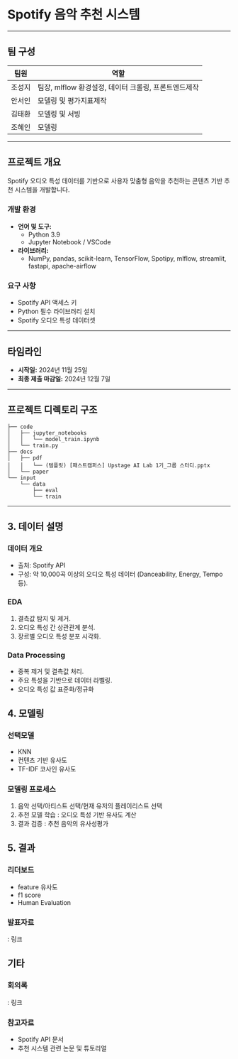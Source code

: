 # Spotify 음악 추천 시스템

---

## **팀 구성**  
| 팀원 | 역할 |  
|------|------|  
| 조성지 | 팀장, mlflow 환경설정, 데이터 크롤링, 프론트엔드제작 |  
| 안서인 | 모델링 및 평가지표제작 |  
| 김태환 | 모델링 및 서빙 |  
| 조혜인 | 모델링 |  

---

## **프로젝트 개요**  
Spotify 오디오 특성 데이터를 기반으로 사용자 맞춤형 음악을 추천하는 콘텐츠 기반 추천 시스템을 개발합니다.

### **개발 환경**  
- **언어 및 도구:**  
  - Python 3.9  
  - Jupyter Notebook / VSCode 
- **라이브러리:**  
  - NumPy, pandas, scikit-learn, TensorFlow, Spotipy, mlflow, streamlit, fastapi, apache-airflow 

### **요구 사항**  
- Spotify API 액세스 키  
- Python 필수 라이브러리 설치  
- Spotify 오디오 특성 데이터셋  

---

## **타임라인**  
- **시작일:** 2024년 11월 25일  
- **최종 제출 마감일:** 2024년 12월 7일  

---

## **프로젝트 디렉토리 구조**  
```plaintext
├── code  
│   ├── jupyter_notebooks  
│   │   └── model_train.ipynb  
│   └── train.py  
├── docs  
│   ├── pdf  
│   │   └── (템플릿) [패스트캠퍼스] Upstage AI Lab 1기_그룹 스터디.pptx  
│   └── paper  
└── input  
    └── data  
        ├── eval  
        └── train  
```
---

## 3. 데이터 설명

### 데이터 개요

- 출처: Spotify API
- 구성: 약 10,000곡 이상의 오디오 특성 데이터 (Danceability, Energy, Tempo 등).

### EDA

1. 결측값 탐지 및 제거.
2. 오디오 특성 간 상관관계 분석.
3. 장르별 오디오 특성 분포 시각화.

### Data Processing

- 중복 제거 및 결측값 처리.
- 주요 특성을 기반으로 데이터 라벨링.
- 오디오 특성 값 표준화/정규화

## 4. 모델링

### 선택모델

- KNN
- 컨텐츠 기반 유사도
- TF-IDF 코사인 유사도

### 모델링 프로세스 

1. 음악 선택/아티스트 선택/현재 유저의 플레이리스트 선택
2. 추천 모델 학습 : 오디오 특성 기반 유사도 계산
3. 결과 검증 : 추천 음악의 유사성평가

## 5. 결과

### 리더보드

- feature 유사도
- f1 score 
- Human Evaluation

### 발표자료
: 링크

## 기타

### 회의록
: 링크

### 참고자료
- Spotify API 문서
- 추천 시스템 관련 논문 및 튜토리얼
